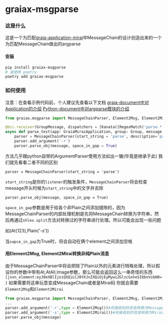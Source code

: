 # graiax-msgparse

### 这是什么
这是一个为匹配[graia-application-mirai](https://github.com/GraiaProject/Application)中MessageChain的设计创造出来的一个为匹配MessageChain做出的argparse

#### 安装
``` bash
pip install graiax-msgparse
# 或使用 poetry
poetry add graiax-msgparse
```

### 如何使用
注意：在查看示例代码前，个人建议先查看以下文档
[graia-document中对Application的介绍](https://graia-document.vercel.app/)
[Python-document中对argparse模块的介绍](https://docs.python.org/zh-cn/3.8/library/argparse.html)
``` python
from graiax.msgparse import MessageChainParser, Element2Msg, Element2Mirai

@bcc.receiver(GroupMessage, dispatchers = [Kanata([RegexMatch('parse.*')])])
async def parse_test(app: GraiaMiraiApplication, group: Group, message: MessageChain, member: Member):
	parser = MessageChainParser(start_string = 'parse', description='parse测试')
	parser.add_argument('-r')
	parser.parse_obj(message, space_in_gap = True)
```
方法几乎跟python自带的ArgumentParser使用方法如出一辙(毕竟是继承于此)
我们就先看看二者不同的区别

`parser = MessageChainParser(start_string = 'parse')`

`start_string`是你的`listener`的触发条件，`MessageChainParser`将会检查message开头时候为`start_string`中的文字并去除

`parser.parse_obj(message, space_in_gap = True)`

`space_in_gap`参数是用于给各个非Plain之间添加缝隙的，因为MessageChainParser的内部处理机制是先将MessageChain转换为字符串，然后再通过`shlex.split`方法对转换过的字符串进行处理。所以可能会出现一些问题

如(At(123),Plain('-s'))

当`sapce_in_gap`为True时，将会自动在俩个element之间添加空格

#### 用Element2Msg, Element2Mirai转换非纯Plain消息
由于MessageChainParser中将会把除了Plain以外的元素进行特殊处理，所以假设你的参数中带有At,AtAll,Image参数，那么可能会返回这么一串奇怪的东西
`[json_element:eyJ0eXBlIjoiQXQiLCJ0YXJnZXQiOjEyMywiZGlzcGxheSI6bnVsbH0=]`
如果需要将这串玩意变成MessageChain或者是Mirai码
你就会需要
`Element2Msg`和`Element2Mirai`
``` python
from graiax.msgparse import MessageChainParser, Element2Msg, Element2Mirai
...
parser.add_argument('-r',type = Element2Msg())#将接收到的信息转换为MessageChain的形式
parser.add_argument('-s',type = Element2Mirai())#将接收到的信息转换为Mirai码的形式
parser.parse_obj(message)
```
